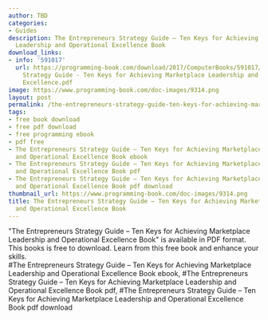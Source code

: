 ```yaml
---
author: TBD
categories:
- Guides
description: The Entrepreneurs Strategy Guide – Ten Keys for Achieving Marketplace
  Leadership and Operational Excellence Book
download_links:
- info: '591017'
  url: https://programming-book.com/download/2017/ComputerBooks/591017/The Entrepreneurs
    Strategy Guide - Ten Keys for Achieving Marketplace Leadership and Operational
    Excellence.pdf
image: https://www.programming-book.com/doc-images/9314.png
layout: post
permalink: /the-entrepreneurs-strategy-guide-ten-keys-for-achieving-marketplace-leadership-a.html
tags:
- free book download
- free pdf download
- free programming ebook
- pdf free
- The Entrepreneurs Strategy Guide – Ten Keys for Achieving Marketplace Leadership
  and Operational Excellence Book ebook
- The Entrepreneurs Strategy Guide – Ten Keys for Achieving Marketplace Leadership
  and Operational Excellence Book pdf
- The Entrepreneurs Strategy Guide – Ten Keys for Achieving Marketplace Leadership
  and Operational Excellence Book pdf download
thumbnail_url: https://www.programming-book.com/doc-images/9314.png
title: The Entrepreneurs Strategy Guide – Ten Keys for Achieving Marketplace Leadership
  and Operational Excellence Book
---
```


 
<div class="item-desc text-justify">
  "The Entrepreneurs Strategy Guide – Ten Keys for Achieving Marketplace Leadership and Operational Excellence Book" is available in PDF format. This books is free to download. Learn from this free book and enhance your skills.
  <br>
  #The Entrepreneurs Strategy Guide – Ten Keys for Achieving Marketplace Leadership and Operational Excellence Book ebook, #The Entrepreneurs Strategy Guide – Ten Keys for Achieving Marketplace Leadership and Operational Excellence Book pdf, #The Entrepreneurs Strategy Guide – Ten Keys for Achieving Marketplace Leadership and Operational Excellence Book pdf download
</div>